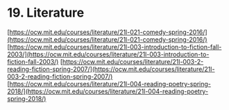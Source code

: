 # 19. Literature

[https://ocw.mit.edu/courses/literature/21l-021-comedy-spring-2016/](https://ocw.mit.edu/courses/literature/21l-021-comedy-spring-2016/) [https://ocw.mit.edu/courses/literature/21l-003-introduction-to-fiction-fall-2003/](https://ocw.mit.edu/courses/literature/21l-003-introduction-to-fiction-fall-2003/) [https://ocw.mit.edu/courses/literature/21l-003-2-reading-fiction-spring-2007/](https://ocw.mit.edu/courses/literature/21l-003-2-reading-fiction-spring-2007/) [https://ocw.mit.edu/courses/literature/21l-004-reading-poetry-spring-2018/](https://ocw.mit.edu/courses/literature/21l-004-reading-poetry-spring-2018/)
